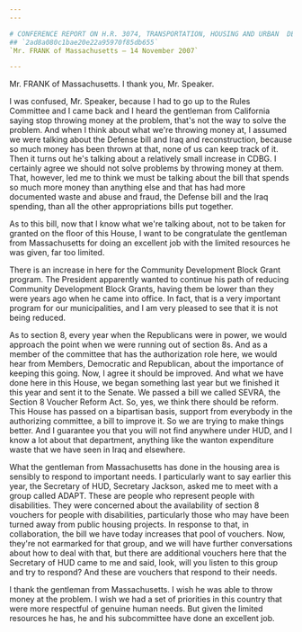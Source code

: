 ```yaml
---
---

# CONFERENCE REPORT ON H.R. 3074, TRANSPORTATION, HOUSING AND URBAN  DEVELOPMENT, AND RELATED AGENCIES APPROPRIATIONS ACT, 2008
## `2ad8a080c1bae20e22a95970f85db655`
`Mr. FRANK of Massachusetts — 14 November 2007`

---
```



Mr. FRANK of Massachusetts. I thank you, Mr. Speaker.

I was confused, Mr. Speaker, because I had to go up to the Rules 
Committee and I came back and I heard the gentleman from California 
saying stop throwing money at the problem, that's not the way to solve 
the problem. And when I think about what we're throwing money at, I 
assumed we were talking about the Defense bill and Iraq and 
reconstruction, because so much money has been thrown at that, none of 
us can keep track of it. Then it turns out he's talking about a 
relatively small increase in CDBG. I certainly agree we should not 
solve problems by throwing money at them. That, however, led me to 
think we must be talking about the bill that spends so much more money 
than anything else and that has had more documented waste and abuse and 
fraud, the Defense bill and the Iraq spending, than all the other 
appropriations bills put together.

As to this bill, now that I know what we're talking about, not to be 
taken for granted on the floor of this House, I want to be congratulate 
the gentleman from Massachusetts for doing an excellent job with the 
limited resources he was given, far too limited.

There is an increase in here for the Community Development Block 
Grant program. The President apparently wanted to continue his path of 
reducing Community Development Block Grants, having them be lower than 
they were years ago when he came into office. In fact, that is a very 
important program for our municipalities, and I am very pleased to see 
that it is not being reduced.

As to section 8, every year when the Republicans were in power, we 
would approach the point when we were running out of section 8s. And as 
a member of the committee that has the authorization role here, we 
would hear from Members, Democratic and Republican, about the 
importance of keeping this going. Now, I agree it should be improved. 
And what we have done here in this House, we began something last year 
but we finished it this year and sent it to the Senate. We passed a 
bill we called SEVRA, the Section 8 Voucher Reform Act. So, yes, we 
think there should be reform. This House has passed on a bipartisan 
basis, support from everybody in the authorizing committee, a bill to 
improve it. So we are trying to make things better. And I guarantee you 
that you will not find anywhere under HUD, and I know a lot about that 
department, anything like the wanton expenditure waste that we have 
seen in Iraq and elsewhere.

What the gentleman from Massachusetts has done in the housing area is 
sensibly to respond to important needs. I particularly want to say 
earlier this year, the Secretary of HUD, Secretary Jackson, asked me to 
meet with a group called ADAPT. These are people who represent people 
with disabilities. They were concerned about the availability of 
section 8 vouchers for people with disabilities, particularly those who 
may have been turned away from public housing projects. In response to 
that, in collaboration, the bill we have today increases that pool of 
vouchers. Now, they're not earmarked for that group, and we will have 
further conversations about how to deal with that, but there are 
additional vouchers here that the Secretary of HUD came to me and said, 
look, will you listen to this group and try to respond? And these are 
vouchers that respond to their needs.

I thank the gentleman from Massachusetts. I wish he was able to throw 
money at the problem. I wish we had a set of priorities in this country 
that were more respectful of genuine human needs. But given the limited 
resources he has, he and his subcommittee have done an excellent job.

